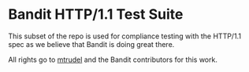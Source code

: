 # Bandit HTTP/1.1 Test Suite

This subset of the repo is used for compliance testing with the HTTP/1.1 spec
as we believe that Bandit is doing great there.

All rights go to [mtrudel](https://github.com/mtrudel) and the Bandit
contributors for this work.

